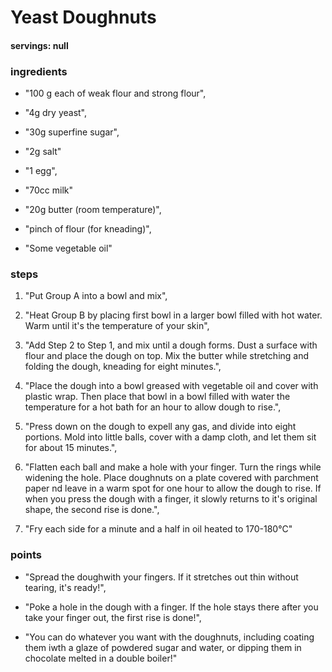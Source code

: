 # Yeast Doughnuts
#### servings: null
### ingredients
- "100 g each of weak flour and strong flour",
- "4g dry yeast",
- "30g superfine sugar",
- "2g salt"

- "1 egg",
- "70cc milk"

- "20g butter (room temperature)",
- "pinch of flour (for kneading)",
- "Some vegetable oil"

### steps
1. "Put Group A into a bowl and mix",

2. "Heat Group B by placing first bowl in a larger bowl filled with hot water. Warm until it's the temperature of your skin",

3. "Add Step 2 to Step 1, and mix until a dough forms. Dust a surface with flour and place the dough on top. Mix the butter while stretching and folding the dough, kneading for eight minutes.",

4. "Place the dough into a bowl greased with vegetable oil and cover with plastic wrap. Then place that bowl in a bowl filled with water the temperature for a hot bath for an hour to allow dough to rise.",

5. "Press down on the dough to expell any gas, and divide into eight portions. Mold into little balls, cover with a damp cloth, and let them sit for about 15 minutes.",

6. "Flatten each ball and make a hole with your finger. Turn the rings while widening the hole. Place doughnuts on a plate covered with parchment paper nd leave in a warm spot for one hour to allow the dough to rise. If when you press the dough with a finger, it slowly returns to it's original shape, the second rise is done.",

7. "Fry each side for a minute and a half in oil heated to 170-180°C"

### points
- "Spread the doughwith your fingers. If it stretches out thin without tearing, it's ready!",

- "Poke a hole in the dough with a finger. If the hole stays there after you take your finger out, the first rise is done!",

- "You can do whatever you want with the doughnuts, including coating them iwth a glaze of powdered sugar and water, or dipping them in chocolate melted in a double boiler!"